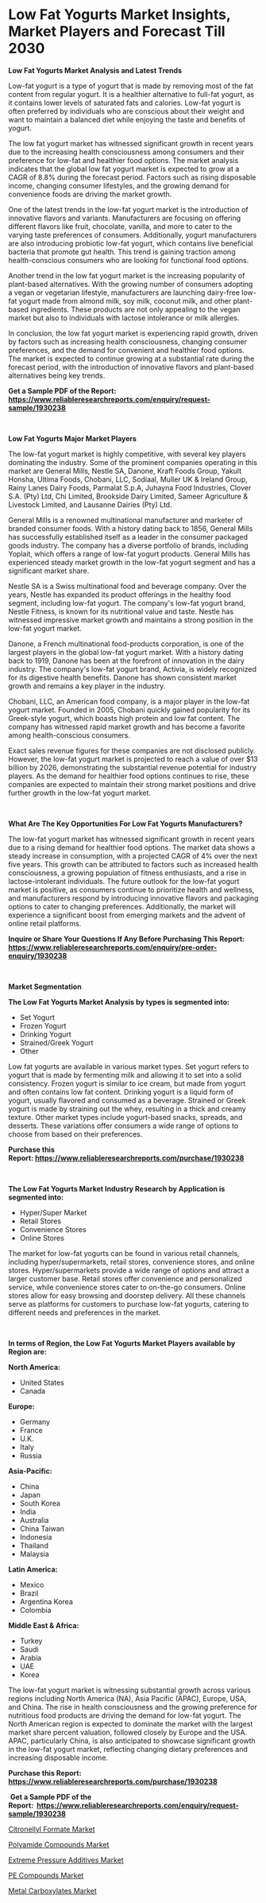 <p><h1>Low Fat Yogurts Market Insights, Market Players and Forecast Till 2030</h1></p><p><strong>Low Fat Yogurts Market Analysis and Latest Trends</strong></p>
<p><p>Low-fat yogurt is a type of yogurt that is made by removing most of the fat content from regular yogurt. It is a healthier alternative to full-fat yogurt, as it contains lower levels of saturated fats and calories. Low-fat yogurt is often preferred by individuals who are conscious about their weight and want to maintain a balanced diet while enjoying the taste and benefits of yogurt.</p><p>The low fat yogurt market has witnessed significant growth in recent years due to the increasing health consciousness among consumers and their preference for low-fat and healthier food options. The market analysis indicates that the global low fat yogurt market is expected to grow at a CAGR of 8.8% during the forecast period. Factors such as rising disposable income, changing consumer lifestyles, and the growing demand for convenience foods are driving the market growth.</p><p>One of the latest trends in the low-fat yogurt market is the introduction of innovative flavors and variants. Manufacturers are focusing on offering different flavors like fruit, chocolate, vanilla, and more to cater to the varying taste preferences of consumers. Additionally, yogurt manufacturers are also introducing probiotic low-fat yogurt, which contains live beneficial bacteria that promote gut health. This trend is gaining traction among health-conscious consumers who are looking for functional food options.</p><p>Another trend in the low fat yogurt market is the increasing popularity of plant-based alternatives. With the growing number of consumers adopting a vegan or vegetarian lifestyle, manufacturers are launching dairy-free low-fat yogurt made from almond milk, soy milk, coconut milk, and other plant-based ingredients. These products are not only appealing to the vegan market but also to individuals with lactose intolerance or milk allergies.</p><p>In conclusion, the low fat yogurt market is experiencing rapid growth, driven by factors such as increasing health consciousness, changing consumer preferences, and the demand for convenient and healthier food options. The market is expected to continue growing at a substantial rate during the forecast period, with the introduction of innovative flavors and plant-based alternatives being key trends.</p></p>
<p><strong>Get a Sample PDF of the Report:&nbsp; <a href="https://www.reliableresearchreports.com/enquiry/request-sample/1930238">https://www.reliableresearchreports.com/enquiry/request-sample/1930238</a></strong></p>
<p>&nbsp;</p>
<p><strong>Low Fat Yogurts Major Market Players</strong></p>
<p><p>The low-fat yogurt market is highly competitive, with several key players dominating the industry. Some of the prominent companies operating in this market are General Mills, Nestle SA, Danone, Kraft Foods Group, Yakult Honsha, Ultima Foods, Chobani, LLC, Sodiaal, Muller UK & Ireland Group, Rainy Lanes Dairy Foods, Parmalat S.p.A, Juhayna Food Industries, Clover S.A. (Pty) Ltd, Chi Limited, Brookside Dairy Limited, Sameer Agriculture & Livestock Limited, and Lausanne Dairies (Pty) Ltd.</p><p>General Mills is a renowned multinational manufacturer and marketer of branded consumer foods. With a history dating back to 1856, General Mills has successfully established itself as a leader in the consumer packaged goods industry. The company has a diverse portfolio of brands, including Yoplait, which offers a range of low-fat yogurt products. General Mills has experienced steady market growth in the low-fat yogurt segment and has a significant market share.</p><p>Nestle SA is a Swiss multinational food and beverage company. Over the years, Nestle has expanded its product offerings in the healthy food segment, including low-fat yogurt. The company's low-fat yogurt brand, Nestle Fitness, is known for its nutritional value and taste. Nestle has witnessed impressive market growth and maintains a strong position in the low-fat yogurt market.</p><p>Danone, a French multinational food-products corporation, is one of the largest players in the global low-fat yogurt market. With a history dating back to 1919, Danone has been at the forefront of innovation in the dairy industry. The company's low-fat yogurt brand, Activia, is widely recognized for its digestive health benefits. Danone has shown consistent market growth and remains a key player in the industry.</p><p>Chobani, LLC, an American food company, is a major player in the low-fat yogurt market. Founded in 2005, Chobani quickly gained popularity for its Greek-style yogurt, which boasts high protein and low fat content. The company has witnessed rapid market growth and has become a favorite among health-conscious consumers.</p><p>Exact sales revenue figures for these companies are not disclosed publicly. However, the low-fat yogurt market is projected to reach a value of over $13 billion by 2026, demonstrating the substantial revenue potential for industry players. As the demand for healthier food options continues to rise, these companies are expected to maintain their strong market positions and drive further growth in the low-fat yogurt market.</p></p>
<p>&nbsp;</p>
<p><strong>What Are The Key Opportunities For Low Fat Yogurts Manufacturers?</strong></p>
<p><p>The low-fat yogurt market has witnessed significant growth in recent years due to a rising demand for healthier food options. The market data shows a steady increase in consumption, with a projected CAGR of 4% over the next five years. This growth can be attributed to factors such as increased health consciousness, a growing population of fitness enthusiasts, and a rise in lactose-intolerant individuals. The future outlook for the low-fat yogurt market is positive, as consumers continue to prioritize health and wellness, and manufacturers respond by introducing innovative flavors and packaging options to cater to changing preferences. Additionally, the market will experience a significant boost from emerging markets and the advent of online retail platforms.</p></p>
<p><strong>Inquire or Share Your Questions If Any Before Purchasing This Report: <a href="https://www.reliableresearchreports.com/enquiry/pre-order-enquiry/1930238">https://www.reliableresearchreports.com/enquiry/pre-order-enquiry/1930238</a></strong></p>
<p>&nbsp;</p>
<p><strong>Market Segmentation</strong></p>
<p><strong>The Low Fat Yogurts Market Analysis by types is segmented into:</strong></p>
<p><ul><li>Set Yogurt</li><li>Frozen Yogurt</li><li>Drinking Yogurt</li><li>Strained/Greek Yogurt</li><li>Other</li></ul></p>
<p><p>Low fat yogurts are available in various market types. Set yogurt refers to yogurt that is made by fermenting milk and allowing it to set into a solid consistency. Frozen yogurt is similar to ice cream, but made from yogurt and often contains low fat content. Drinking yogurt is a liquid form of yogurt, usually flavored and consumed as a beverage. Strained or Greek yogurt is made by straining out the whey, resulting in a thick and creamy texture. Other market types include yogurt-based snacks, spreads, and desserts. These variations offer consumers a wide range of options to choose from based on their preferences.</p></p>
<p><strong>Purchase this Report:&nbsp;<a href="https://www.reliableresearchreports.com/purchase/1930238">https://www.reliableresearchreports.com/purchase/1930238</a></strong></p>
<p>&nbsp;</p>
<p><strong>The Low Fat Yogurts Market Industry Research by Application is segmented into:</strong></p>
<p><ul><li>Hyper/Super Market</li><li>Retail Stores</li><li>Convenience Stores</li><li>Online Stores</li></ul></p>
<p><p>The market for low-fat yogurts can be found in various retail channels, including hyper/supermarkets, retail stores, convenience stores, and online stores. Hyper/supermarkets provide a wide range of options and attract a larger customer base. Retail stores offer convenience and personalized service, while convenience stores cater to on-the-go consumers. Online stores allow for easy browsing and doorstep delivery. All these channels serve as platforms for customers to purchase low-fat yogurts, catering to different needs and preferences in the market.</p></p>
<p>&nbsp;</p>
<p><strong>In terms of Region, the Low Fat Yogurts Market Players available by Region are:</strong></p>
<p>
    <p> <strong> North America: </strong>
        <ul>
            <li>United States</li>
            <li>Canada</li>
        </ul>
        </p> 
    <p> <strong> Europe: </strong>
        <ul>
            <li>Germany</li>
            <li>France</li>
            <li>U.K.</li>
            <li>Italy</li>
            <li>Russia</li>
        </ul>
        </p> 
    <p> <strong> Asia-Pacific: </strong>
        <ul>
            <li>China</li>
            <li>Japan</li>
            <li>South Korea</li>
            <li>India</li>
            <li>Australia</li>
            <li>China Taiwan</li>
            <li>Indonesia</li>
            <li>Thailand</li>
            <li>Malaysia</li>
        </ul>
        </p> 
    <p> <strong> Latin America: </strong>
        <ul>
            <li>Mexico</li>
            <li>Brazil</li>
            <li>Argentina Korea</li>
            <li>Colombia</li>
        </ul>
        </p> 
    <p> <strong> Middle East & Africa: </strong>
        <ul>
            <li>Turkey</li>
            <li>Saudi</li>
            <li>Arabia</li>
            <li>UAE</li>
            <li>Korea</li>
        </ul>
    </p>
    </p>
<p><p>The low-fat yogurt market is witnessing substantial growth across various regions including North America (NA), Asia Pacific (APAC), Europe, USA, and China. The rise in health consciousness and the growing preference for nutritious food products are driving the demand for low-fat yogurt. The North American region is expected to dominate the market with the largest market share percent valuation, followed closely by Europe and the USA. APAC, particularly China, is also anticipated to showcase significant growth in the low-fat yogurt market, reflecting changing dietary preferences and increasing disposable income.</p></p>
<p><strong>Purchase this Report: <a href="https://www.reliableresearchreports.com/purchase/1930238">https://www.reliableresearchreports.com/purchase/1930238</a></strong></p>
<p>&nbsp;<strong>Get a Sample PDF of the Report:&nbsp;&nbsp;<a href="https://www.reliableresearchreports.com/enquiry/request-sample/1930238">https://www.reliableresearchreports.com/enquiry/request-sample/1930238</a></strong></p>
<p><strong></strong></p>
<p><p><a href="https://medium.com/@ransomjohns101/citronellyl-formate-market-trends-and-market-analysis-forecasted-for-period-2023-2030-121184340a71">Citronellyl Formate Market</a></p><p><a href="https://medium.com/@kavonhansen3626/polyamide-compounds-market-the-key-to-successful-business-strategy-forecast-till-2030-d2feb84fae64">Polyamide Compounds Market</a></p><p><a href="https://medium.com/@eloisadavis6326/extreme-pressure-additives-market-size-and-market-trends-complete-industry-overview-2023-to-2030-d817f9b77f01">Extreme Pressure Additives Market</a></p><p><a href="https://medium.com/@karinaokon2662/pe-compounds-market-size-cagr-trends-2024-2030-68dffb9341d3">PE Compounds Market</a></p><p><a href="https://medium.com/@staceyhilll3626/metal-carboxylates-market-insights-into-market-cagr-market-trends-and-growth-strategies-31aa5e33beb1">Metal Carboxylates Market</a></p></p>